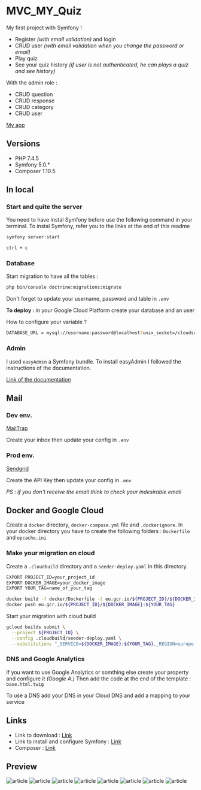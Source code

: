 # MVC_MY_Quiz

My first project with Symfony !

* Register _(with email validation)_ and login
* CRUD user _(with email validation when you change the password or email)_
* Play quiz
* See your quiz history _(if user is not authenticated, he can plays a quiz and see history)_

With the admin role : 
* CRUD question
* CRUD response
* CRUD category 
* CRUD user
 
[My app](https://my-quizz.sekhmset.me/)

## Versions

* PHP 7.4.5
* Symfony 5.0.*
* Composer 1.10.5

## In local
### Start and quite the server 

You need to have instal Symfony before use the following command in your terminal.
To instal Symfony, refer you to the links at the end of this readme

```bash
symfony server:start
```

```bash
ctrl + c
```

### Database

Start migration to have all the tables :

```bash
php bin/console doctrine:migrations:migrate 
```

Don't forget to update your username, password and table in `.env`
 
 **To deploy :** in your Google Cloud Platform create your database and an user
 
 How to configure your variable ? 
 ```bash
DATABASE_URL = mysql://username:password@localhost?unix_socket=/cloudsql/project_id:region:your_database;dbname=database_name
 ```

### Admin 
I used `easyAdmin` a Symfony bundle. 
To install easyAdmin I followed the instructions of the documentation.

[Link of the documentation](https://symfony.com/doc/master/bundles/EasyAdminBundle/index.html)

## Mail
### Dev env.
[MailTrap](https://mailtrap.io/)

Create your inbox then update your config in `.env`

### Prod env.

[Sendgrid](https://sendgrid.com/)

Create the API Key then update your config in `.env`

*PS : if you don't receive the email think to check your indesirable email*

## Docker and Google Cloud

Create a `docker` directory, `docker-compose.yml` file and `.dockerignore`.
In your docker directory you have to create the following folders : `Dockerfile` and `opcache.ini`

### Make your migration on cloud 

Create a `.cloudbuild` directory and a `seeder-deploy.yaml` in this directory.

```bash
EXPORT PROJECT_ID=your_project_id
EXPORT DOCKER_IMAGE=your_docker_image
EXPORT YOUR_TAG=name_of_your_tag

docker build -f docker/Dockerfile -t eu.gcr.io/${PROJECT_ID}/${DOCKER_IMAGE}:${YOUR_TAG} .
docker push eu.gcr.io/${PROJECT_ID}/${DOCKER_IMAGE}:${YOUR_TAG}
```

Start your migration with cloud build

```bash
gcloud builds submit \
  --project ${PROJECT_ID} \
  --config .cloudbuild/seeder-deploy.yaml \
  --substitutions "_SERVICE=${DOCKER_IMAGE}:${YOUR_TAG},_REGION=europe-west1,_INSTANCE_NAME=my-sql-database,_DATABASE_URL=mysql://login_database:password_database@localhost?unix_socket=/cloudsql/${PROJECT_ID}:europe-west1:my-sql-database;dbname=db_name"
```

### DNS and Google Analytics

If you want to use Google Analytics or somthing else create your property and configure it _(Google A.)_
Then add the code at the end of the template : `base.html.twig`

To use a DNS add your DNS in your Cloud DNS and add a mapping to your service

## Links

- Link to download : [Link](https://symfony.com/download)
- Link to install and configure Symfony : [Link](https://symfony.com/doc/current/setup.html)
- Composer : [Link](https://getcomposer.org/)

## Preview

![article](.github/preview/home.png "Home page")
![article](.github/preview/indexquizz.png "Quizz page")
![article](.github/preview/showquizz.png "Play a quiz page")
![article](.github/preview/historyindex.png "History page")
![article](.github/preview/historyshow.png "History of a quiz")
![article](.github/preview/register.png " Register page")
![article](.github/preview/login.png " Login page")
![article](.github/preview/admin.png " Admin page")
